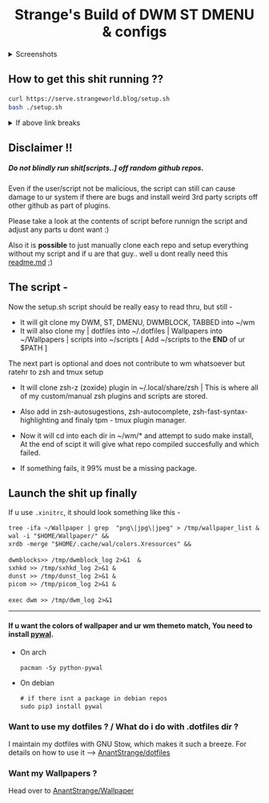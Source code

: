 <h1 align="center" size="20px"> Strange's Build of DWM ST DMENU & configs</h1>

<details>
<summary> Screenshots </summary>

<p align="center">
<img src="./img/img01.jpg" align="" width="96%">
</p>
<br> <br>

<p align="center">
<img src="./img/img02.jpg" width="96%">
<br> <br>
</p>

<p align="center">
<img src="./img/img03.jpg" width="96%">
<br> <br>
</p>

<p align="center">
<img src="./img/img04.jpg" width="96%">
<br> <br>
</p>

<p align="center">
<img src="./img/img05.jpg" width="96%">
<br> <br>
</p>

<p align="center">
<img src="./img/img06.jpg" width="96%">
<br> <br>
</p>

<p align="center">
<img src="./img/img07.jpg" width="96%">
<br> <br>
</p>

<p align="center">
<img src="./img/img08.jpg" width="96%">
<br> <br>
</p>

CheckOut more [Screenshots](./img/) :)

</details>

## How to get this shit running ??

```bash
curl https://serve.strangeworld.blog/setup.sh
bash ./setup.sh
```
<details>
<summary> If above link breaks </summary>

The script can be found in my [scripts](https://github.com/AnantStrange/Scripts) repo

</details>


## __Disclaimer__ !!
##### __Do not blindly run shit[scripts..] off random github repos.__
Even if the user/script not be malicious, the script can still can cause damage
to ur system if there are bugs and install weird 3rd party scripts off other
github as part of plugins.

Please take a look at the contents of script before runnign the script and
adjust any parts u dont want :)

Also it is __possible__ to just manually clone each repo and setup everything
without my script and if u are that guy.. well u dont really need this
[readme.md](./readme.md)
;)


## The script - 
Now the setup.sh script should be really easy to read thru, but still - 

- It will git clone my DWM, ST, DMENU, DWMBLOCK, TABBED into ~/wm <br>
- It will also clone my | dotfiles into ~/.dotfiles | Wallpapers into ~/Wallpapers | scripts into ~/scripts [ Add ~/scripts to the __END__ of ur $PATH ]

The next part is optional and does not contribute to wm whatsoever but ratehr to zsh and tmux setup

- It will clone zsh-z (zoxide) plugin in ~/.local/share/zsh | This is where all of my custom/manual zsh plugins and scripts are stored.
- Also add in zsh-autosugestions, zsh-autocomplete, zsh-fast-syntax-highlighting
and finaly tpm - tmux plugin manager. 

- Now it will cd into each dir in ~/wm/* and attempt to sudo make install, At
  the end of scipt it will give what repo compiled succesfully and which failed.
- If something fails, it 99% must be a missing package.

## Launch the shit up finally

If u use `.xinitrc`, it should look something like this - 

```
tree -ifa ~/Wallpaper | grep  "png\|jpg\|jpeg" > /tmp/wallpaper_list &
wal -i "$HOME/Wallpaper/" &&
xrdb -merge "$HOME/.cache/wal/colors.Xresources" &&

dwmblocks>> /tmp/dwmblock_log 2>&1  &
sxhkd >> /tmp/sxhkd_log 2>&1 &
dunst >> /tmp/dunst_log 2>&1 &
picom >> /tmp/picom_log 2>&1 &

exec dwm >> /tmp/dwm_log 2>&1

```
<hr>

#### If u want the colors of wallpaper and ur wm themeto match, You need to install [pywal](https://github.com/dylanaraps/pywal).

- On arch
  ```
  pacman -Sy python-pywal  
  ```

- On debian
  ```
  # if there isnt a package in debian repos
  sudo pip3 install pywal
  ```

### Want to use my dotfiles ? / What do i do with .dotfiles dir ?

I maintain my dotfiles with GNU Stow, which makes it such a breeze.
For details on how to use it -->
[AnantStrange/dotfiles](https://github.com/AnantStrange/dotfiles)


### Want my Wallpapers ?

Head over to
[AnantStrange/Wallpaper](https://github.com/AnantStrange/Wallpapers)


